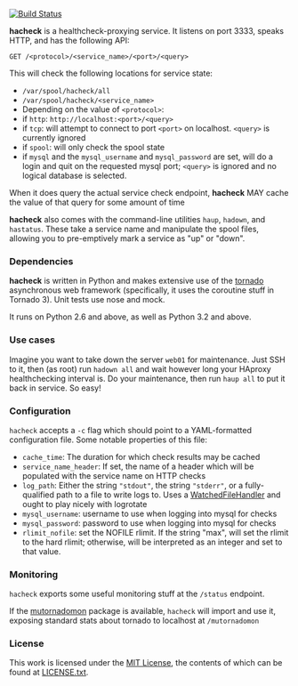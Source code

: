 [![Build Status](https://travis-ci.org/uber/hacheck.png)](https://travis-ci.org/uber/hacheck)

**hacheck** is a healthcheck-proxying service. It listens on port 3333, speaks HTTP, and has the following API:

    GET /<protocol>/<service_name>/<port>/<query>

This will check the following locations for service state:

 * `/var/spool/hacheck/all`
 * `/var/spool/hacheck/<service_name>`
 * Depending on the value of `<protocol>`:
  * if `http`: `http://localhost:<port>/<query>`
  * if `tcp`: will attempt to connect to port `<port>` on localhost. `<query>` is currently ignored
  * if `spool`: will only check the spool state
  * if `mysql` and the `mysql_username` and `mysql_password` are set, will do a login and quit on the requested mysql port; `<query>` is ignored and no logical database is selected.

When it does query the actual service check endpoint, **hacheck** MAY cache the value of that query for some amount of time

**hacheck** also comes with the command-line utilities `haup`, `hadown`, and `hastatus`. These take a service name and manipulate the spool files, allowing you to pre-emptively mark a service as "up" or "down".

### Dependencies

**hacheck** is written in Python and makes extensive use of the [tornado](http://www.tornadoweb.org/en/stable/) asynchronous web framework (specifically, it uses the coroutine stuff in Tornado 3). Unit tests use nose and mock.

It runs on Python 2.6 and above, as well as Python 3.2 and above.

### Use cases

Imagine you want to take down the server `web01` for maintenance. Just SSH to it, then (as root) run `hadown all` and wait however long your HAproxy healthchecking interval is. Do your maintenance, then run `haup all` to put it back in service. So easy!

### Configuration

`hacheck` accepts a `-c` flag which should point to a YAML-formatted configuration file. Some notable properties of this file:
* `cache_time`: The duration for which check results may be cached
* `service_name_header`: If set, the name of a header which will be populated with the service name on HTTP checks
* `log_path`: Either the string `"stdout"`, the string `"stderr"`, or a fully-qualified path to a file to write logs to. Uses a [WatchedFileHandler](http://docs.python.org/2/library/logging.handlers.html#watchedfilehandler) and ought to play nicely with logrotate
* `mysql_username`: username to use when logging into mysql for checks
* `mysql_password`: password to use when logging into mysql for checks
* `rlimit_nofile`: set the NOFILE rlimit. If the string "max", will set the rlimit to the hard rlimit; otherwise, will be interpreted as an integer and set to that value.

### Monitoring

`hacheck` exports some useful monitoring stuff at the `/status` endpoint.

If the [mutornadomon](https://github.com/uber/mutornadomon) package is available, `hacheck` will import and use it, exposing standard stats about tornado to localhost at `/mutornadomon`

### License

This work is licensed under the [MIT License](http://opensource.org/licenses/MIT), the contents of which can be found at [LICENSE.txt](LICENSE.txt).
